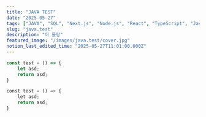 ```yaml
---
title: "JAVA TEST"
date: "2025-05-27"
tags: ["JAVA", "SQL", "Next.js", "Node.js", "React", "TypeScript", "JavaScript"]
slug: "java.test"
description: "아 몰랑"
featured_image: "/images/java.test/cover.jpg"
notion_last_edited_time: "2025-05-27T11:01:00.000Z"
---
```

```javascript
const test = () => {
	let asd;
	return asd;
}
```
```python
const test = () => {
	let asd;
	return asd;
}
```